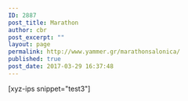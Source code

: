 ```yaml
---
ID: 2887
post_title: Marathon
author: cbr
post_excerpt: ""
layout: page
permalink: http://www.yammer.gr/marathonsalonica/
published: true
post_date: 2017-03-29 16:37:48
---
```

[xyz-ips snippet="test3"]